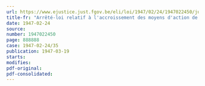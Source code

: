 ```yaml
---
url: https://www.ejustice.just.fgov.be/eli/loi/1947/02/24/1947022450/justel
title-fr: "Arrêté-loi relatif à l'accroissement des moyens d'action de l'Institut national de Crédit agricole"
date: 1947-02-24
source:
number: 1947022450
page: 888888
case: 1947-02-24/35
publication: 1947-03-19
starts:
modifies:
pdf-original:
pdf-consolidated:
---
```


